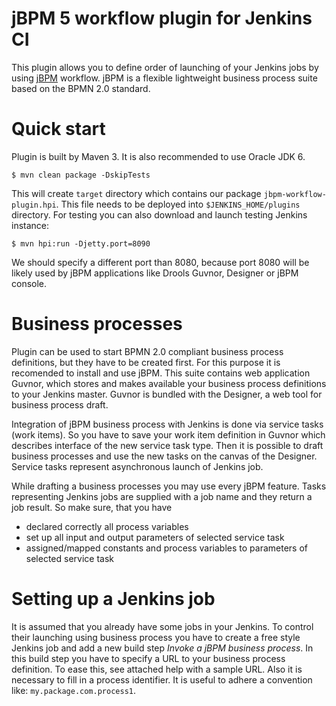 jBPM 5 workflow plugin for Jenkins CI
=====================================
This plugin allows you to define order of launching of your Jenkins jobs
by using [jBPM](http://www.jboss.org/jbpm) workflow.
jBPM is a flexible lightweight business process suite based on the BPMN 2.0 standard.

Quick start
===========
Plugin is built by Maven 3. It is also recommended to use Oracle JDK 6.

    $ mvn clean package -DskipTests

This will create `target` directory which contains our package `jbpm-workflow-plugin.hpi`.
This file needs to be deployed into `$JENKINS_HOME/plugins` directory. For testing
you can also download and launch testing Jenkins instance:

    $ mvn hpi:run -Djetty.port=8090

We should specify a different port than 8080, because
port 8080 will be likely used by jBPM applications like Drools Guvnor, Designer or jBPM console.

Business processes
==================
Plugin can be used to start BPMN 2.0 compliant business process definitions, but they have to be
created first. For this purpose it is recomended to install and use jBPM. This suite contains
web application Guvnor, which stores and makes available your business process definitions to your
Jenkins master. Guvnor is bundled with the Designer, a web tool for business process draft.

Integration of jBPM business process with Jenkins is done via service tasks (work items).
So you have to save your work item definition in Guvnor which describes interface of the new
service task type. Then it is possible to draft business processes and use the new tasks on the
canvas of the Designer. Service tasks represent asynchronous launch of Jenkins job.

While drafting a business processes you may use every jBPM feature. Tasks representing Jenkins jobs
are supplied with a job name and they return a job result. So make sure, that you have
* declared correctly all process variables
* set up all input and output parameters of selected service task
* assigned/mapped constants and process variables to parameters of selected service task

Setting up a Jenkins job
========================
It is assumed that you already have some jobs in your Jenkins. To control their launching using
business process you have to create a free style Jenkins job and add a new build step
*Invoke a jBPM business process*. In this build step you have to specify a URL
to your business process definition. To ease this, see attached help with a sample URL.
Also it is necessary to fill in a process identifier. It is useful to adhere a convention
like: `my.package.com.process1`.


